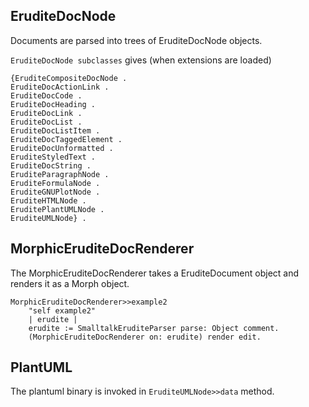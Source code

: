 ## EruditeDocNode
Documents are parsed into trees of EruditeDocNode objects.

`EruditeDocNode subclasses` gives (when extensions are loaded)
````
{EruditeCompositeDocNode .
EruditeDocActionLink .
EruditeDocCode .
EruditeDocHeading .
EruditeDocLink .
EruditeDocList .
EruditeDocListItem .
EruditeDocTaggedElement .
EruditeDocUnformatted .
EruditeStyledText .
EruditeDocString .
EruditeParagraphNode .
EruditeFormulaNode .
EruditeGNUPlotNode .
EruditeHTMLNode .
EruditePlantUMLNode .
EruditeUMLNode} .
````

## MorphicEruditeDocRenderer
The MorphicEruditeDocRenderer takes a EruditeDocument object and renders it as a Morph object.

````
MorphicEruditeDocRenderer>>example2
	"self example2"
	| erudite |
	erudite := SmalltalkEruditeParser parse: Object comment.
	(MorphicEruditeDocRenderer on: erudite) render edit.
````

## PlantUML

The plantuml binary is invoked in `EruditeUMLNode>>data` method.

